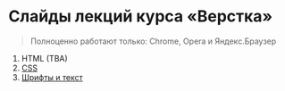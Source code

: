 # Слайды лекций курса «Верстка»

> Полноценно работают только: Chrome, Opera и Яндекс.Браузер

1. HTML (TBA)
2. [CSS](https://rawgit.com/urfu-2016/markup-slides/master/02-css/index.html#/)
3. [Шрифты и текст](https://rawgit.com/urfu-2017/markup-slides/master/03-fonts-and-text/index.html#/)
